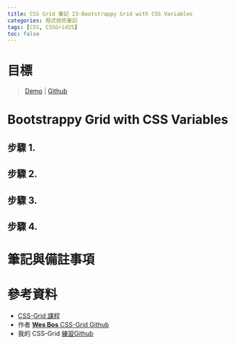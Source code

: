 ```yaml
---
title: CSS Grid 筆記 23-Bootstrappy Grid with CSS Variables
categories: 程式技術筆記
tags: [CSS, CSSGrid25]
toc: false
---
```

# 目標


<!-- more -->

> [Demo](https://shunnien.github.io/css-grid25day/day_23/index.html) | [Github](https://github.com/shunnien/css-grid25day)

# Bootstrappy Grid with CSS Variables

## 步驟 1.

## 步驟 2.

## 步驟 3.

## 步驟 4.


# 筆記與備註事項


# 參考資料

- [CSS-Grid 課程](https://cssgrid.io/)
- 作者 [**Wes Bos** CSS-Grid Github](https://github.com/wesbos/css-grid)
- 我的 CSS-Grid [練習Github](https://github.com/shunnien/css-grid25day)

[1]: https://shunnien.github.io